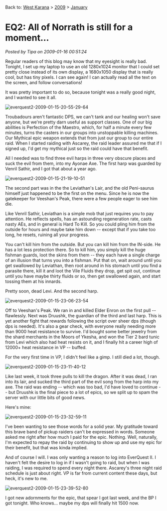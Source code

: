 Back to: [West Karana](/posts/westkarana.md) > [2009](/posts/2009/westkarana.md) > [January](./westkarana.md)
# EQ2: All of Norrath is still for a moment...

*Posted by Tipa on 2009-01-16 00:51:24*

Regular readers of this blog may know that my eyesight is really bad. Tonight, I set up my laptop to use an old 1280x1024 monitor that I could set pretty close instead of its own display, a 1680x1050 display that is really cool, but has tiny pixels. I can see again! I can actually read all the text on the screen, and follow conversations!

It was pretty important to do so, because tonight was a really good night, and I wanted to see it all.

![](../../../uploads/2009/01/everquest2-2009-01-15-20-55-29-64.jpg "everquest2-2009-01-15-20-55-29-64")

Troubadours aren't fantastic DPS, we can't tank and our healing won't save anyone, but we're pretty darn useful as support classes. One of our big abilities is Perfection of the Maestro, which, for half a minute every few minutes, turns the casters in our groups into unstoppable killing machines. Our Mythical epic weapon extends that from just our group to our entire raid. When I started raiding with Ascarey, the raid leader assured me that if I signed up, I'd get my mythical just so the raid could have that benefit.

All I needed was to find three evil harps in three very obscure places and suck the evil from them, into my Ayonae Axe. The first harp was guarded by Venril Sathir, and I got that about a year ago.

![](../../../uploads/2009/01/everquest2-2009-01-15-21-19-10-51.jpg "everquest2-2009-01-15-21-19-10-51")

The second part was in the the Leviathan's Lair, and the old Peni-saurus himself just happened to be the first on the menu. Since he is now the gatekeeper for Veeshan's Peak, there were a few people eager to see him die.

Like Venril Sathir, Leviathan is a simple mob that just requires you to pay attention. He reflects spells, has an astounding regeneration rate, casts nasty AEs, and in general is Hard To Kill. So you could pling him from the outside for hours and maybe take him down -- except that if you take too long, he resets, ruining all your progress.

You can't kill him from the outside. But you can kill him from the IN-side. He has a lot less protection there. So to kill him, you simply kill the huge fishman guards, loot the skins from them -- they each have a single charge of an illusion that turns you into a fishman. Put that on, wait around until you get swallowed by Leviathan, then root around in his stomach until you find a parasite there, kill it and loot the Vile Fluids they drop, get spit out, continue until you have maybe thirty fluids or so, then get swallowed again, and start tossing them at his innards.

Pretty soon, dead Levi. And the second harp.

![](../../../uploads/2009/01/everquest2-2009-01-15-23-06-23-54.jpg "everquest2-2009-01-15-23-06-23-54")

Off to Veeshan's Peak. We ran in and killed Elder Enron on the first pull -- flawlessly. Next was Druushk, the guardian of the third and last harp. This is yet another fight that rewards following the script over sheer dps (though dps is needed). It's also a gear check, with everyone really needing more than 9000 heat resistance to survive. I'd bought some better jewelry from the shard merchants in the Moors of Ykesha, and won the Tier 2 bard tunic from Levi which also had heat resists on it, and I finally hit a career high of 12000+ heat resistance in VP -- buffed.

For the very first time in VP, I didn't feel like a gimp. I still died a lot, though.

![](../../../uploads/2009/01/everquest2-2009-01-15-23-11-40-12.jpg "everquest2-2009-01-15-23-11-40-12")

Like last week, it took three pulls to kill the dragon. After it was dead, I ran into its lair, and sucked the third part of the evil song from the harp into my axe. The raid was ending -- which was too bad, I'd have loved to continue -- but Druushk is the final piece to a lot of epics, so we split up to spam the server with our little bits of good news.

Here's mine:

![](../../../uploads/2009/01/everquest2-2009-01-15-23-32-59-11.jpg "everquest2-2009-01-15-23-32-59-11")

I've been wanting to see those words for a solid year. My gratitude toward this brave band of pickup raiders can't be expressed in words. Someone asked me right after how much I paid for the epic. Nothing. Well, naturally, I'm expected to repay the raid by continuing to show up and use my epic for their benefit, but that was kinda implied.

And of course I will. I was only wanting a reason to log into EverQuest II. I haven't felt the desire to log in if I wasn't going to raid, but when I was raiding, I was required to spend every night there. Ascarey's three night raid schedule is just about right. VP is far from current content these days, but heck, it's new to me.

![](../../../uploads/2009/01/everquest2-2009-01-15-23-39-52-80.jpg "everquest2-2009-01-15-23-39-52-80")

I got new adornments for the epic, that spear I got last week, and the BP I got tonight. Who knows... maybe my dps will finally hit 1500 now. 

